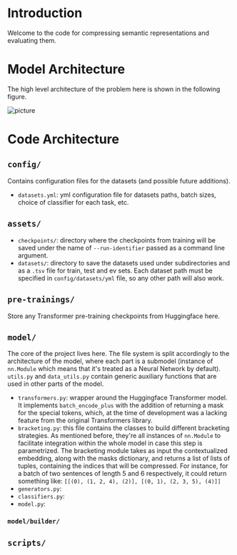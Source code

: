 # Introduction

Welcome to the code for compressing semantic representations and evaluating them.

# Model Architecture
The high level architecture of the problem here is shown in the following figure.

![picture](https://user-images.githubusercontent.com/33417180/76959485-f7294f80-6919-11ea-9877-503cbd04b17f.png)

# Code Architecture
## `config/`
Contains configuration files for the datasets (and possible future additions).
- `datasets.yml`: yml configuration file for datasets paths, batch sizes, choice of classifier for each task, etc.
## `assets/`
- `checkpoints/`: directory where the checkpoints from training will be saved under the name of `--run-identifier` passed as a command line argument.
- `datasets/`: directory to save the datasets used under subdirectories and as a `.tsv` file for train, test and ev sets. Each dataset path must be specified in `config/datasets/yml` file, so any other path will also work.
## `pre-trainings/`
Store any Transformer pre-training checkpoints from Huggingface here.

## `model/`
The core of the project lives here. The file system is split accordingly to the architecture of the model, where each part is a submodel (instance of `nn.Module` which means that it's treated as a Neural Network by default). `utils.py` and `data_utils.py` contain generic auxiliary functions that are used in other parts of the model.
- `transformers.py`: wrapper around the Huggingface Transformer model. It implements `batch_encode_plus` with the addition of returning a mask for the special tokens, which, at the time of development was a lacking feature from the original Transformers library.
- `bracketing.py`: this file contains the classes to build different bracketing strategies. As mentioned before, they're all instances of `nn.Module` to facilitate integration within the whole model in case this step is parametrized. The bracketing module takes as input the contextualized embedding, along with the masks dictionary, and returns a list of lists of tuples, containing the indices that will be compressed. For instance, for a batch of two sentences of length 5 and 6 respectively, it could return something like: `[[(0), (1, 2, 4), (2)], [(0, 1), (2, 3, 5), (4)]]`
- `generators.py`:
- `classifiers.py`:
- `model.py`:

### `model/builder/`

## `scripts/`
